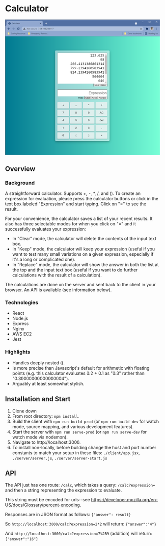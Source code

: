 # Calculator

![Calculator, full field, clear mode](/readme_assets/calculator_image_1.png)

## Overview

### Background
A straightforward calculator. Supports +, -, \*, /, and (). To create an expression for evaluation, please press the calculator buttons or click in the text box labeled "Expression" and start typing. Click on "=" to see the result.

For your convenience, the calculator saves a list of your recent results. It also has three selectable modes for when you click on "=" and it successfully evaluates your expression:
* In "Clear" mode, the calculator will delete the contents of the input text box.
* In "Keep" mode, the calculator will keep your expression (useful if you want to test many small variations on a given expression, especially if it's a long or complicated one).
* In "Replace" mode, the calculator will show the answer in both the list at the top and the input text box (useful if you want to do further calculations with the result of a calculation).

The calculations are done on the server and sent back to the client in your browser. An API is available (see information below).

### Technologies

* React
* Node.js
* Express
* Nginx
* AWS EC2
* Jest

### Highlights

* Handles deeply nested ().
* Is more precise than Javascript's default for arithmetic with floating points (e.g. this calculator evaluates 0.2 + 0.1 as "0.3" rather than "0.30000000000000004").
* Arguably at least somewhat stylish.

## Installation and Start

1. Clone down
2. From root directory: `npm install`.
3. Build the client with `npm run build-prod` (or `npm run build-dev` for watch mode, source mapping, and various development features).
4. Start the server with `npm run serve-prod` (or `npm run serve-dev` for watch mode via nodemon).
5. Navigate to http://localhost:3000.
6. To install non-locally, before building change the host and port number constants to match your setup in these files: `./client/app.jsx`, `./server/server.js`, `./server/server-start.js`

## API

The API just has one route: `/calc`, which takes a query: `/calc?expression=` and then a string representing the expression to evaluate.

This string must be encoded for urls--see https://developer.mozilla.org/en-US/docs/Glossary/percent-encoding.

Responses are in JSON format as follows: `{"answer": result}`

So `http://localhost:3000/calc?expression=2*2` will return: `{"answer":"4"}`

And `http://localhost:3000/calc?expression=7%2B9` (addition) will return: `{"answer":"16"}`


